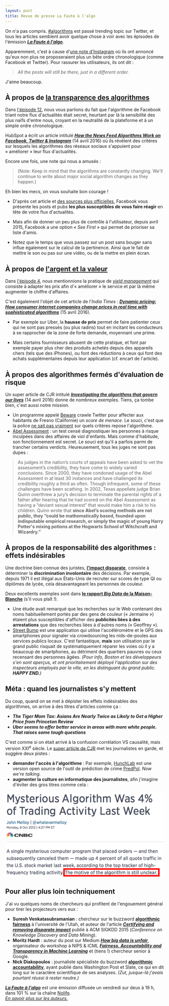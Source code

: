 ```yaml
---
layout: post
title: Revue de presse La Faute à l'algo
---
```


On n'a pas compris. [#algorithms](https://twitter.com/search?q=algorithms&src=typd) est passé trending topic sur Twitter, et tous les articles semblent avoir quelque chose à voir avec les épisodes de l'émission [***La Faute à l'algo***](/).

Apparemment, c'est à cause d'[une note d'Instagram](http://blog.instagram.com/post/141107034797/160315-news) où ils ont annoncé qu'eux non plus ne proposeraient plus un bête ordre chronologique (comme Facebook et Twitter). Pour rassurer les utilisateurs, ils ont dit :

> *All the posts will still be there, just in a different order.*

J'aime beaucoup.

## À propos de [la transparence des algorithmes](/ep12/)

Dans [l'épisode 12](/ep12/), nous vous parlions du fait que l'algorithme de Facebook triant notre flux d'actualités était secret, heurtant par là la sensibilité des plus naïfs d'entre nous, croyant en la neutralité de la plateforme et à un simple ordre chronologique.

HubSpot a écrit un article intitulé [***How the News Feed Algorithms Work on Facebook, Twitter & Instagram***](http://blog.hubspot.com/marketing/how-algorithm-works-facebook-twitter-instagram) (14 avril 2016) où ils révèlent des critères sur lesquels les algorithmes des réseaux sociaux s'appuient pour « améliorer » leur flux d'actualités.

Encore une fois, une note qui nous a amusés :

> (Note: Keep in mind that the algorithms are constantly changing. We'll continue to write about major social algorithm changes as they happen.)

Eh bien les mecs, on vous souhaite bon courage !

- D'après cet article et [des sources plus officielles](https://www.facebook.com/business/news/relevance-score), Facebook vous présente les posts et pubs **les plus susceptibles de vous faire réagir** en tête de votre flux d'actualités.

- Mais afin de donner un peu plus de contrôle à l'utilisateur, depuis avril 2015, Facebook a une option « *See First* » qui permet de prioriser sa liste d'amis.

- Notez que le temps que vous passez sur un post sans bouger sans influe également sur le calcul de la pertinence. Ainsi que le fait de mettre le son ou pas sur une vidéo, ou de la mettre en plein écran.

## À propos de [l'argent et la valeur](/ep4/)

Dans [l'épisode 4](/ep4/), nous mentionnions la pratique de [*yield management*](https://fr.wikipedia.org/wiki/Yield_management) qui consiste à adapter les prix afin d'« améliorer » le service et par là même augmenter le chiffre d'affaires.

C'est également l'objet de cet article de l'*India Times* : [***Dynamic pricing: How consumer internet companies change prices in real time with sophisticated algorithms***](http://economictimes.indiatimes.com/small-biz/startups/dynamic-pricing-how-consumer-internet-companies-change-prices-in-real-time-with-sophisticated-algorithms/articleshow/51834633.cms) (15 avril 2016).

- Par exemple sur Uber, la **hausse de prix** permet de faire patienter ceux qui ne sont pas pressés (ou plus radins) tout en incitant les conducteurs à se rapprocher de la zone de forte demande, moyennant une prime.

- Mais certains fournisseurs abusent de cette pratique, et font par exemple payer plus cher des produits achetés depuis des appareils chers (tels que des iPhones), ou font des réductions à ceux qui font des achats supplémentaires depuis leur application (cf. encart de l'article).

## À propos des algorithmes fermés d'évaluation de risque

Un super article de CJR intitulé [***Investigating the algorithms that govern our lives***](http://www.cjr.org/innovations/investigating_algorithms.php) (14 avril 2016) donne de nombreux exemples. Tiens, ça tombe bien, c'est aussi notre mission.

- Un programme appelé [Beware](https://www.aclunc.org/blog/surveillance-software-probably-spying-blacklivesmatter) crawle Twitter pour affecter aux habitants de Fresno (Californie) un *score de menace*. Le souci, c'est que la police [ne sait pas vraiment](http://www.cvobserver.com/crime/in-wake-of-paris-fresno-p-d-rolls-out-big-data-to-fight-crime/4/) sur quels critères repose l'algorithme.
- [Abel Assessment](http://www.theatlantic.com/politics/archive/2015/07/the-sex-offender-test/397850/) : un test censé diagnostiquer les personnes à risque inculpées dans des affaires de viol d'enfants. Mais comme d'habitude, son fonctionnement est secret. Le souci est qu'il a parfois parmi de trancher certains verdicts. Heureusement, tous les juges ne sont pas dupes :

> As judges in the nation’s courts of appeals have been asked to vet the assessment’s credibility, they have come to widely varied conclusions. Since 2000, they have condoned usage of the Abel Assessment in at least 30 instances and have challenged its credibility roughly a third as often. Though infrequent, some of these challenges have been scathing. In 2002, Texas appellate judge Brian Quinn overthrew a jury’s decision to terminate the parental rights of a father after hearing that he had scored on the Abel Assessment as having a “deviant sexual interest” that would make him a risk to his children. Quinn wrote that **since Abel’s scoring methods are not public, they “could be mathematically based, founded upon indisputable empirical research, or simply the magic of young Harry Potter's mixing potions at the Hogwarts School of Witchcraft and Wizardry.”**

## À propos de la responsabilité des algorithmes : effets indésirables

Une doctrine bien connue des juristes, [**l'impact disparate**](http://www.theatlantic.com/business/archive/2015/09/discrimination-algorithms-disparate-impact/403969/), consiste à déterminer la **discrimination involontaire** des décisions. Par exemple, depuis 1971 il est illégal aux États-Unis de recruter sur scores de type QI ou diplômes de lycée, cela désavantageant les personnes de couleur.

Deux excellents exemples sont dans [**le rapport *Big Data* de la Maison-Blanche**](https://www.whitehouse.gov/sites/default/files/docs/big_data_privacy_report_may_1_2014.pdf) (s'il vous plaît !).

- Une étude avait remarqué que les recherches sur le Web contenant des noms habituellement portés par des gens de couleur (« Jermaine ») étaient plus susceptibles d'afficher des **publicités liées à des arrestations** que des recherches liées à d'autres noms (« Geoffrey »).
- [Street Bump](http://www.streetbump.org) est une application qui utilise l'accéléromètre et le GPS des smartphones pour signaler via crowdsourcing les nids-de-poules aux services publics locaux. C'est fantastique, **mais** son utilisation par le grand public risquait de systématiquement réparer les voies où il y a beaucoup de smartphones, au détriment des quartiers pauvres ou ceux recensant des personnes âgées. *(Pour info, Boston et les développeurs s'en sont aperçus, et ont prioritairement déployé l'application sur des inspecteurs employés par la ville, en les distinguant du grand public. **HAPPY END.**)*

## Méta : quand les journalistes s'y mettent

Du coup, quand on se met à dépister les effets indésirables des algorithmes, on arrive à des titres d'articles comme ça :

- ***The Tiger Mom Tax: Asians Are Nearly Twice as Likely to Get a Higher Price from Princeton Review***
- ***Uber seems to offer better service in areas with more white people. That raises some tough questions***

C'est comme si on était arrivé à la confusion corrélation VS causalité, mais version XXI<sup>e</sup> siècle. Le [super article de CJR](http://www.cjr.org/innovations/investigating_algorithms.php) met les journalistes en garde, et suggère deux pistes :

- **demander l'accès à l'algorithme** : Par exemple, [HunchLab](https://www.hunchlab.com) est une version open source de l'outil de prédiction de crime [PredPol](http://predpol.com). *Now we're talking.*
- **augmenter la culture en informatique des journalistes**, afin j'imagine d'éviter des gros titres comme cela :

![Le motif de l'algorithme est encore inconnu.](/static/motive.png)

## Pour aller plus loin techniquement

J'ai vu quelques noms de chercheurs qui profitent de l'engouement général pour tirer les projecteurs vers eux :

- **Suresh Venkatasubramanian** : chercheur sur le buzzword [**algorithmic fairness**](http://fairness.haverford.edu/jekyll/about/) à l'université de l'Utah, et auteur de l'article [***Certifying and removing disparate impact***](http://arxiv.org/abs/1412.3756) publié à ACM SIGKDD 2015 (*Conference on Knowledge Discovery and Data Mining*).
- **Moritz Hardt** : auteur du post sur Medium [***How big data is unfair***](https://medium.com/@mrtz/how-big-data-is-unfair-9aa544d739de#.l2kf90u2a), organisateur du workshop à NIPS & ICML [***Fairness, Accountability and Transparency in Machine Learning***](http://www.fatml.org) et (tiens !) chercheur senior à Google.
- **Nick Diakopoulos** : journaliste spécialiste du buzzword [**algorithmic accountability**](http://www.nickdiakopoulos.com/projects/algorithmic-accountability-reporting/), ayant publié dans Washington Post et Slate, ce qui en dit long sur le caractère scientifique de ses analyses. *(Zut, jusque-là j'avais pourtant réussi à rester neutre.)*

<p class="message"><a href="/"><strong><em>La Faute à l'algo</em></strong></a> est une émission diffusée un vendredi sur deux à 19 h, dans 101 % sur la chaîne <a href="http://nolife-tv.com" target="_blank">Nolife</a>.<br />
<a href="/about/"><em>En savoir plus sur les auteurs.</em></a></p>
